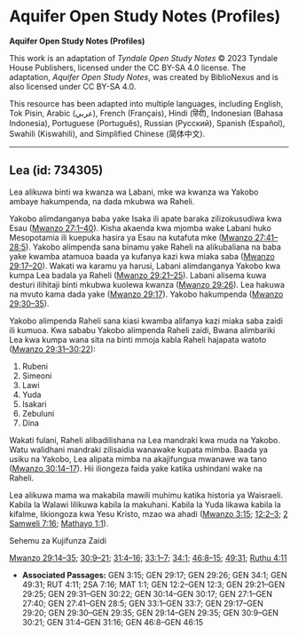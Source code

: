 # Aquifer Open Study Notes (Profiles)

**Aquifer Open Study Notes (Profiles)**

This work is an adaptation of *Tyndale Open Study Notes* © 2023 Tyndale House Publishers, licensed under the CC BY\-SA 4\.0 license. The adaptation, *Aquifer Open Study Notes*, was created by BiblioNexus and is also licensed under CC BY\-SA 4\.0\.

This resource has been adapted into multiple languages, including English, Tok Pisin, Arabic (عربي), French (Français), Hindi (हिंदी), Indonesian (Bahasa Indonesia), Portuguese (Português), Russian (Русский), Spanish (Español), Swahili (Kiswahili), and Simplified Chinese (简体中文).



--------------------------------

## Lea (id: 734305)

Lea alikuwa binti wa kwanza wa Labani, mke wa kwanza wa Yakobo ambaye hakumpenda, na dada mkubwa wa Raheli.

Yakobo alimdanganya baba yake Isaka ili apate baraka zilizokusudiwa kwa Esau ([Mwanzo 27:1–40](https://ref.ly/Gen27:1-Gen27:40)). Kisha akaenda kwa mjomba wake Labani huko Mesopotamia ili kuepuka hasira ya Esau na kutafuta mke ([Mwanzo 27:41–28:5](https://ref.ly/Gen27:41-Gen28:5)). Yakobo alimpenda sana binamu yake Raheli na alikubaliana na baba yake kwamba atamuoa baada ya kufanya kazi kwa miaka saba ([Mwanzo 29:17–20](https://ref.ly/Gen29:17-Gen29:20)). Wakati wa karamu ya harusi, Labani alimdanganya Yakobo kwa kumpa Lea badala ya Raheli ([Mwanzo 29:21–25](https://ref.ly/Gen29:21-Gen29:25)). Labani alisema kuwa desturi ilihitaji binti mkubwa kuolewa kwanza ([Mwanzo 29:26](https://ref.ly/Gen29:26)). Lea hakuwa na mvuto kama dada yake ([Mwanzo 29:17](https://ref.ly/Gen29:17)). Yakobo hakumpenda ([Mwanzo 29:30–35](https://ref.ly/Gen29:30-Gen29:35)).

Yakobo alimpenda Raheli sana kiasi kwamba alifanya kazi miaka saba zaidi ili kumuoa. Kwa sababu Yakobo alimpenda Raheli zaidi, Bwana alimbariki Lea kwa kumpa wana sita na binti mmoja kabla Raheli hajapata watoto ([Mwanzo 29:31–30:22](https://ref.ly/Gen29:31-Gen30:22)):

1. Rubeni
2. Simeoni
3. Lawi
4. Yuda
5. Isakari
6. Zebuluni
7. Dina

Wakati fulani, Raheli alibadilishana na Lea mandraki kwa muda na Yakobo. Watu walidhani mandraki zilisaidia wanawake kupata mimba. Baada ya usiku na Yakobo, Lea alipata mimba na akajifungua mwanawe wa tano ([Mwanzo 30:14–17](https://ref.ly/Gen30:14-Gen30:17)). Hii iliongeza faida yake katika ushindani wake na Raheli.

Lea alikuwa mama wa makabila mawili muhimu katika historia ya Waisraeli. Kabila la Walawi lilikuwa kabila la makuhani. Kabila la Yuda likawa kabila la kifalme, likiongoza kwa Yesu Kristo, mzao wa ahadi ([Mwanzo 3:15](https://ref.ly/Gen3:15); [12:2–3](https://ref.ly/Gen12:2-Gen12:3); [2 Samweli 7:16](https://ref.ly/2Sam7:16); [Mathayo 1:1](https://ref.ly/Matt1:1)).

Sehemu za Kujifunza Zaidi

[Mwanzo 29:14–35](https://ref.ly/Gen29:14-Gen29:35); [30:9–21](https://ref.ly/Gen30:9-Gen30:21); [31:4–16](https://ref.ly/Gen31:4-Gen31:16); [33:1–7](https://ref.ly/Gen33:1-Gen33:7); [34:1](https://ref.ly/Gen34:1); [46:8–15](https://ref.ly/Gen46:8-Gen46:15); [49:31](https://ref.ly/Gen49:31); [Ruthu 4:11](https://ref.ly/Ruth4:11)

* **Associated Passages:** GEN 3:15; GEN 29:17; GEN 29:26; GEN 34:1; GEN 49:31; RUT 4:11; 2SA 7:16; MAT 1:1; GEN 12:2–GEN 12:3; GEN 29:21–GEN 29:25; GEN 29:31–GEN 30:22; GEN 30:14–GEN 30:17; GEN 27:1–GEN 27:40; GEN 27:41–GEN 28:5; GEN 33:1–GEN 33:7; GEN 29:17–GEN 29:20; GEN 29:30–GEN 29:35; GEN 29:14–GEN 29:35; GEN 30:9–GEN 30:21; GEN 31:4–GEN 31:16; GEN 46:8–GEN 46:15

